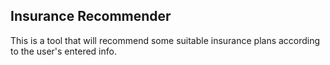 ## Insurance Recommender

This is a tool that will recommend some suitable insurance plans according to the user's entered info.
